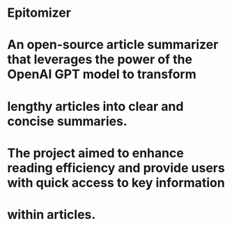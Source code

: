 ﻿# Epitomizer

# An open-source article summarizer that leverages the power of the OpenAI GPT model to transform
# lengthy articles into clear and concise summaries.

# The project aimed to enhance reading efficiency and provide users with quick access to key information
# within articles.

